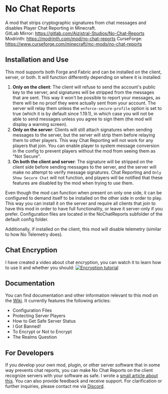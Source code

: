 # No Chat Reports

A mod that strips cryptographic signatures from chat messages and disables Player Chat Reporting in Minecraft.   
GitLab Mirror: https://gitlab.com/Aizistral-Studios/No-Chat-Reports
Modrinth: https://modrinth.com/mod/no-chat-reports
CurseForge: https://www.curseforge.com/minecraft/mc-mods/no-chat-reports

## Installation and Use

This mod supports both Forge and Fabric and can be installed on the client, server, or both. It will function differently depending on where it is installed:

1. **Only on the client**: The client will refuse to send the account's public key to the server, and signatures will be stripped from the messages that are sent. This way it won't be possible to report your messages, as there will be no proof they were actually sent from your account. The server will relay them unless the `enforce-secure-profile` option is set to true (which it is by default since 1.19.1), in which case you will not be able to send messages unless you agree to sign them (the mod will display a warning screen).
2. **Only on the server**: Clients will still attach signatures when sending messages to the server, but the server will strip them before relaying them to other players. This way Chat Reporting will not work for any players that join. You can enable player to system message conversion in the config to prevent players without the mod from seeing them as "Not Secure".
3. **On both the client and server**: The signature will be stripped on the client side before sending messages to the server, and the server will make no attempt to verify message signatures. Chat Reporting and `Only Show Secure Chat` will not function, and players will be notified that these features are disabled by the mod when trying to use them.

Even though the mod can function when present on only one side, it can be configured to demand itself to be installed on the other side in order to play. This way you can install it on the server and require all clients that join to have this mod in order to have full functionality, or leave it server-only if you prefer. Configuration files are located in the NoChatReports subfolder of the default config folder.

Additionally, if installed on the client, this mod will disable telemetry (similar to how No Telemetry does).


## Chat Encryption

I have created a video about chat encryption, you can watch it to learn how to use it and whether you should: 
[![Encryption tutorial](https://img.youtube.com/vi/e7RzNP32k-s/mqdefault.jpg)](https://www.youtube.com/watch?v=e7RzNP32k-s)

## Documentation

You can find documentation and other information relevant to this mod on the [Wiki](https://github.com/Aizistral-Studios/No-Chat-Reports/wiki). It currently features the following articles:
- Configuration Files
- Protecting Server Players
- How to Get Safe Server Status
- I Got Banned!
- To Encrypt or Not to Encrypt
- The Realms Question

## For Developers

If you develop your own mod, plugin, or other server software that in some way prevents chat reports, you can make No Chat Reports on the client recognize servers with your software as safe. I wrote a [small article about this](https://github.com/Aizistral-Studios/No-Chat-Reports/wiki/How-to-Get-Safe-Server-Status). You can also provide feedback and receive support. For clarification or further inquiries, please contact me via [Discord](https://discord.com/invite/fuWK8ns).
